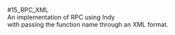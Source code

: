 #15_RPC_XML<br>
An implementation of RPC using Indy<br> 
with passing the function name through an XML format.